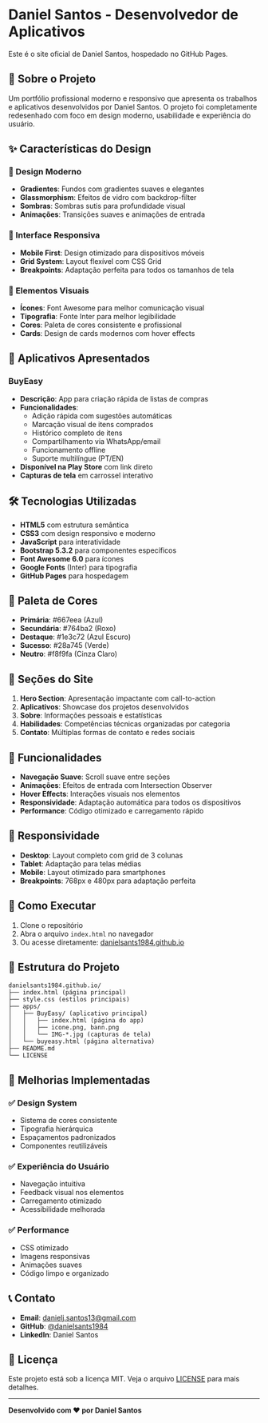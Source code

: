 # Daniel Santos - Desenvolvedor de Aplicativos

Este é o site oficial de Daniel Santos, hospedado no GitHub Pages.

## 🚀 Sobre o Projeto

Um portfólio profissional moderno e responsivo que apresenta os trabalhos e aplicativos desenvolvidos por Daniel Santos. O projeto foi completamente redesenhado com foco em design moderno, usabilidade e experiência do usuário.

## ✨ Características do Design

### 🎨 Design Moderno
- **Gradientes**: Fundos com gradientes suaves e elegantes
- **Glassmorphism**: Efeitos de vidro com backdrop-filter
- **Sombras**: Sombras sutis para profundidade visual
- **Animações**: Transições suaves e animações de entrada

### 🎯 Interface Responsiva
- **Mobile First**: Design otimizado para dispositivos móveis
- **Grid System**: Layout flexível com CSS Grid
- **Breakpoints**: Adaptação perfeita para todos os tamanhos de tela

### 🎪 Elementos Visuais
- **Ícones**: Font Awesome para melhor comunicação visual
- **Tipografia**: Fonte Inter para melhor legibilidade
- **Cores**: Paleta de cores consistente e profissional
- **Cards**: Design de cards modernos com hover effects

## 📱 Aplicativos Apresentados

### BuyEasy
- **Descrição**: App para criação rápida de listas de compras
- **Funcionalidades**: 
  - Adição rápida com sugestões automáticas
  - Marcação visual de itens comprados
  - Histórico completo de itens
  - Compartilhamento via WhatsApp/email
  - Funcionamento offline
  - Suporte multilíngue (PT/EN)
- **Disponível na Play Store** com link direto
- **Capturas de tela** em carrossel interativo

## 🛠️ Tecnologias Utilizadas

- **HTML5** com estrutura semântica
- **CSS3** com design responsivo e moderno
- **JavaScript** para interatividade
- **Bootstrap 5.3.2** para componentes específicos
- **Font Awesome 6.0** para ícones
- **Google Fonts** (Inter) para tipografia
- **GitHub Pages** para hospedagem

## 🎨 Paleta de Cores

- **Primária**: #667eea (Azul)
- **Secundária**: #764ba2 (Roxo)
- **Destaque**: #1e3c72 (Azul Escuro)
- **Sucesso**: #28a745 (Verde)
- **Neutro**: #f8f9fa (Cinza Claro)

## 📱 Seções do Site

1. **Hero Section**: Apresentação impactante com call-to-action
2. **Aplicativos**: Showcase dos projetos desenvolvidos
3. **Sobre**: Informações pessoais e estatísticas
4. **Habilidades**: Competências técnicas organizadas por categoria
5. **Contato**: Múltiplas formas de contato e redes sociais

## 🔧 Funcionalidades

- **Navegação Suave**: Scroll suave entre seções
- **Animações**: Efeitos de entrada com Intersection Observer
- **Hover Effects**: Interações visuais nos elementos
- **Responsividade**: Adaptação automática para todos os dispositivos
- **Performance**: Código otimizado e carregamento rápido

## 📱 Responsividade

- **Desktop**: Layout completo com grid de 3 colunas
- **Tablet**: Adaptação para telas médias
- **Mobile**: Layout otimizado para smartphones
- **Breakpoints**: 768px e 480px para adaptação perfeita

## 🚀 Como Executar

1. Clone o repositório
2. Abra o arquivo `index.html` no navegador
3. Ou acesse diretamente: [danielsants1984.github.io](https://danielsants1984.github.io)

## 📁 Estrutura do Projeto

```
danielsants1984.github.io/
├── index.html (página principal)
├── style.css (estilos principais)
├── apps/
│   ├── BuyEasy/ (aplicativo principal)
│   │   ├── index.html (página do app)
│   │   ├── icone.png, bann.png
│   │   └── IMG-*.jpg (capturas de tela)
│   └── buyeasy.html (página alternativa)
├── README.md
└── LICENSE
```

## 🎯 Melhorias Implementadas

### ✅ Design System
- Sistema de cores consistente
- Tipografia hierárquica
- Espaçamentos padronizados
- Componentes reutilizáveis

### ✅ Experiência do Usuário
- Navegação intuitiva
- Feedback visual nos elementos
- Carregamento otimizado
- Acessibilidade melhorada

### ✅ Performance
- CSS otimizado
- Imagens responsivas
- Animações suaves
- Código limpo e organizado

## 📞 Contato

- **Email**: danielj.santos13@gmail.com
- **GitHub**: [@danielsants1984](https://github.com/danielsants1984)
- **LinkedIn**: Daniel Santos

## 📄 Licença

Este projeto está sob a licença MIT. Veja o arquivo [LICENSE](LICENSE) para mais detalhes.

---

**Desenvolvido com ❤️ por Daniel Santos**
